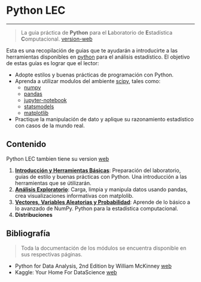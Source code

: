 # Python LEC
----------------
> La guia práctica de __Python__ para el **L**aboratorio de **E**stadística **C**omputacional. [version-web](https://sborquez.github.io/)

Esta es una recopilación de guias que te ayudarán a introducirte a las herramientas disponibles en [python](https://www.python.org/) para el análisis estadístico. El objetivo de estas guías es lograr que el lector:

* Adopte estilos y buenas prácticas de programación con Python.
* Aprenda a utilizar modulos del ambiente [scipy](https://www.scipy.org/), tales como:
  * [numpy](http://www.numpy.org/)
  * [pandas](http://pandas.pydata.org/)
  * [jupyter-notebook](http://jupyter.org/)
  * [statsmodels](http://statsmodels.sourceforge.net/)
  * [matplotlib](http://matplotlib.org/)
* Practique la manipulación de dato y aplique su razonamiento estadístico con casos de la mundo real.

## Contenido

Python LEC tambien tiene su version [web](https://sborquez.github.io/)

1. **[Introducción y Herramientas Básicas](https://github.com/sborquez/Python-LEC/blob/master/0.%20Introducci%C3%B3n%20y%20Herramientas%20B%C3%A1sicas.ipynb)**:
Preparación del laboratorio, guias de estilo y buenas prácticas con Python. Una introducción a las herramientas que se útilizarán.
2. **[Análisis Exploratorio](https://github.com/sborquez/Python-LEC/blob/master/1.%20An%C3%A1lisis%20Exploratorio.ipynb)**: Carga, limpia y manipula datos usando pandas, crea visualizaciones informativas con matplolib.
3. **[Vectores, Variables Aleatorias y Probabilidad](https://github.com/sborquez/Python-LEC/blob/master/2.%20Vectores,%20Variables%20Aleatorias%20y%20Probabilidad.ipynb)**: Aprende de lo básico a lo avanzado de NumPy. Python para la estadística computacional.
4. **Distribuciones**

## Bibliografía

> Toda la documentación de los módulos se encuentra disponible en sus respectivas páginas.

* Python for Data Analysis, 2nd Edition by William McKinney [web](http://shop.oreilly.com/product/0636920050896.do)
* Kaggle: Your Home For DataScience [web](https://www.kaggle.com)
